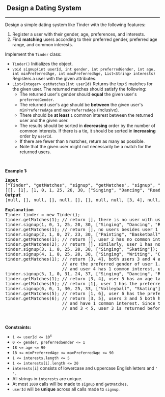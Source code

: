 <h2>  Design a Dating System</h2><hr><div><p>Design a simple dating system like Tinder with the following features:</p>

<ol>
	<li>Register a user with their gender, age, preferences, and interests.</li>
	<li>Find <strong>matching</strong> users according to their preferred gender, preferred age range, and common interests.</li>
</ol>

<p>Implement the <code>Tinder</code> class:</p>

<ul>
	<li><code>Tinder()</code> Initializes the object.</li>
	<li><code>void signup(int userId, int gender, int preferredGender, int age, int minPreferredAge, int maxPreferredAge, List&lt;String&gt; interests)</code> Registers a user with the given attributes.</li>
	<li><code>List&lt;Integer&gt; getMatches(int userId)</code> Returns the top <code>5</code> matches for the given user. The returned matches should satisfy the following:
	<ul>
		<li>The returned user's gender should <strong>equal</strong> the given user's <code>preferredGender</code>.</li>
		<li>The returned user's age should be <strong>between</strong> the given user's <code>minPreferredAge</code> and <code>maxPreferredAge</code> (inclusive).</li>
		<li>There should be <strong>at least</strong> <code>1</code> common interest between the returned user and the given user.</li>
		<li>The results should be sorted in <strong>decreasing</strong> order by the number of common interests. If there is a tie, it should be sorted in <strong>increasing</strong> order by <code>userId</code>.</li>
		<li>If there are fewer than <code>5</code> matches, return as many as possible.</li>
		<li>Note that the given user might not necessarily be a match for the returned users.</li>
	</ul>
	</li>
</ul>

<p>&nbsp;</p>
<p><strong class="example">Example 1:</strong></p>

<pre><strong>Input</strong>
["Tinder", "getMatches", "signup", "getMatches", "signup", "getMatches", "getMatches", "signup", "signup", "getMatches", "signup", "getMatches", "getMatches", "signup", "getMatches", "getMatches"]
[[], [1], [1, 0, 1, 25, 20, 30, ["Singing", "Dancing", "Reading", "Skating"]], [1], [2, 1, 0, 27, 23, 30, ["Painting", "Basketball"]], [1], [2], [3, 1, 0, 25, 20, 30, ["Singing", "Skating"]], [4, 1, 0, 25, 20, 30, ["Singing", "Writing", "Coding"]], [1], [5, 1, 0, 31, 24, 37, ["Singing", "Dancing", "Reading", "Skating"]], [1], [5], [6, 0, 1, 30, 25, 33, ["Volleyball", "Skating"]], [5], [6]]
<strong>Output</strong>
[null, [], null, [], null, [], [], null, null, [3, 4], null, [3, 4], [1], null, [1, 6], [3, 5]]

<strong>Explanation</strong>
Tinder tinder = new Tinder();
tinder.getMatches(1); // return [], there is no user with userId 1.
tinder.signup(1, 0, 1, 25, 20, 30, ["Singing", "Dancing", "Reading", "Skating"]);
tinder.getMatches(1); // return [], no users besides user 1 have signed up yet.
tinder.signup(2, 1, 0, 27, 23, 30, ["Painting", "Basketball"]);
tinder.getMatches(1); // return [], user 2 has no common interests with user 1, so there are no matches.
tinder.getMatches(2); // return [], similarly, user 1 has no common interests with user 2.
tinder.signup(3, 1, 0, 25, 20, 30, ["Singing", "Skating"]);
tinder.signup(4, 1, 0, 25, 20, 30, ["Singing", "Writing", "Coding"]);
tinder.getMatches(1); // return [3, 4], both users 3 and 4 are in the age range for user 1 and
                      // are the preferred gender of user 1. Since user 3 has 2 common interests
                      // and user 4 has 1 common interest, user 3 is returned before user 4.
tinder.signup(5, 1, 0, 31, 24, 37, ["Singing", "Dancing", "Reading", "Skating"]);
tinder.getMatches(1); // return [3, 4], user 5 has an age larger than the maxPreferredAge of user 1.
tinder.getMatches(5); // return [1], user 1 has the preferred age, gender, and has 4 common interests.
tinder.signup(6, 0, 1, 30, 25, 33, ["Volleyball", "Skating"]);
tinder.getMatches(5); // return [1, 6], user 6 has the preferred age, gender, and has 1 common interest.
tinder.getMatches(6); // return [3, 5], users 3 and 5 both have the preferred age, gender,
                      // and have 1 common interest. Since they both have 1 common interest
                      // and 3 &lt; 5, user 3 is returned before user 5.</pre>

<p>&nbsp;</p>
<p><strong>Constraints:</strong></p>

<ul>
	<li><code>1 &lt;= userId &lt;= 10<sup>4</sup></code></li>
	<li><code>0 &lt;= gender, preferredGender &lt;= 1</code></li>
	<li><code>18 &lt;= age &lt;= 90</code></li>
	<li><code>18 &lt;= minPreferredAge &lt;= maxPreferredAge &lt;= 90</code></li>
	<li><code>1 &lt;= interests.length &lt;= 5</code></li>
	<li><code>1 &lt;= interests[i].length &lt;= 20</code></li>
	<li><code>interests[i]</code> consists of lowercase and uppercase English letters and <code>' '</code>.</li>
	<li>All strings in <code>interests</code> are unique.</li>
	<li>At most <code>1000</code> calls will be made to <code>signup</code> and <code>getMatches</code>.</li>
	<li><code>userId</code> will be <strong>unique</strong> across all calls made to <code>signup</code>.</li>
</ul>
</div>